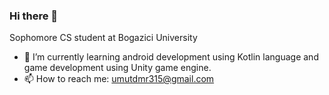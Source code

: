 ### Hi there 👋
Sophomore CS student at Bogazici University

- 🌱 I’m currently learning android development using Kotlin language and game development using Unity game engine.
- 📫 How to reach me: umutdmr315@gmail.com


